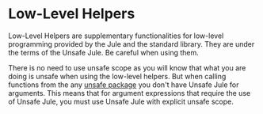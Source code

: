 # Low-Level Helpers

Low-Level Helpers are supplementary functionalities for low-level programming provided by the Jule and the standard library. They are under the terms of the Unsafe Jule. Be careful when using them.

There is no need to use unsafe scope as you will know that what you are doing is unsafe when using the low-level helpers. But when calling functions from the any [unsafe package](/unsafe-jule/#unsafe-packages) you don't have Unsafe Jule for arguments. This means that for argument expressions that require the use of Unsafe Jule, you must use Unsafe Jule with explicit unsafe scope.